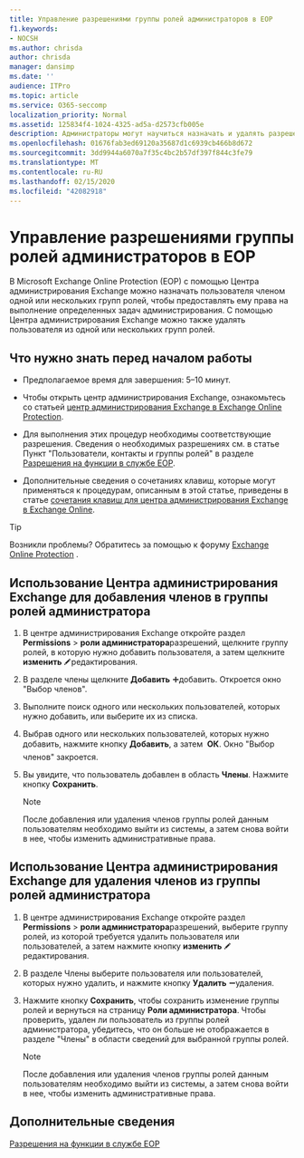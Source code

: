 ```yaml
---
title: Управление разрешениями группы ролей администраторов в EOP
f1.keywords:
- NOCSH
ms.author: chrisda
author: chrisda
manager: dansimp
ms.date: ''
audience: ITPro
ms.topic: article
ms.service: O365-seccomp
localization_priority: Normal
ms.assetid: 125834f4-1024-4325-ad5a-d2573cfb005e
description: Администраторы могут научиться назначать и удалять разрешения в центре администрирования Exchange в Exchange Online Protection.
ms.openlocfilehash: 01676fab3ed69120a35687d1c6939cb466b8d672
ms.sourcegitcommit: 3dd9944a6070a7f35c4bc2b57df397f844c3fe79
ms.translationtype: MT
ms.contentlocale: ru-RU
ms.lasthandoff: 02/15/2020
ms.locfileid: "42082918"
---
```

# <a name="manage-admin-role-group-permissions-in-eop"></a>Управление разрешениями группы ролей администраторов в EOP

В Microsoft Exchange Online Protection (EOP) с помощью Центра администрирования Exchange можно назначать пользователя членом одной или нескольких групп ролей, чтобы предоставлять ему права на выполнение определенных задач администрирования. С помощью Центра администрирования Exchange можно также удалять пользователя из одной или нескольких групп ролей.

## <a name="what-do-you-need-to-know-before-you-begin"></a>Что нужно знать перед началом работы

- Предполагаемое время для завершения: 5–10 минут.

- Чтобы открыть центр администрирования Exchange, ознакомьтесь со статьей [центр администрирования Exchange в Exchange Online Protection](exchange-admin-center-in-exchange-online-protection-eop.md).

- Для выполнения этих процедур необходимы соответствующие разрешения. Сведения о необходимых разрешениях см. в статье Пункт "Пользователи, контакты и группы ролей" в разделе [Разрешения на функции в службе EOP](feature-permissions-in-eop.md).

- Дополнительные сведения о сочетаниях клавиш, которые могут применяться к процедурам, описанным в этой статье, приведены в статье [сочетания клавиш для центра администрирования Exchange в Exchange Online](https://docs.microsoft.com/Exchange/accessibility/keyboard-shortcuts-in-admin-center).

> [!TIP]
> Возникли проблемы? Обратитесь за помощью к форуму [Exchange Online Protection](https://go.microsoft.com/fwlink/p/?linkId=285351) .

## <a name="use-the-eac-to-assign-members-to-admin-role-groups"></a>Использование Центра администрирования Exchange для добавления членов в группы ролей администратора

1. В центре администрирования Exchange откройте раздел **Permissions** \> **роли администратора**разрешений, щелкните группу ролей, в которую нужно добавить пользователя, а затем щелкните **изменить** ![значок](../../media/ITPro-EAC-EditIcon.gif)редактирования.

2. В разделе члены щелкните **Добавить** ![значок](../../media/ITPro-EAC-AddIcon.gif)добавить. Откроется окно "Выбор членов".

3. Выполните поиск одного или нескольких пользователей, которых нужно добавить, или выберите их из списка.

4. Выбрав одного или нескольких пользователей, которых нужно добавить, нажмите кнопку **Добавить**, а затем  **ОК**. Окно "Выбор членов" закроется.

5. Вы увидите, что пользователь добавлен в область **Члены**. Нажмите кнопку **Сохранить**.

   > [!NOTE]
   > После добавления или удаления членов группы ролей данным пользователям необходимо выйти из системы, а затем снова войти в нее, чтобы изменить административные права.

## <a name="use-the-eac-to-remove-members-from-admin-role-groups"></a>Использование Центра администрирования Exchange для удаления членов из группы ролей администратора

1. В центре администрирования Exchange откройте раздел **Permissions** \> **роли администратора**разрешений, выберите группу ролей, из которой требуется удалить пользователя или пользователей, а затем нажмите кнопку **изменить** ![значок](../../media/ITPro-EAC-EditIcon.gif)редактирования.

2. В разделе Члены выберите пользователя или пользователей, которых нужно удалить, и нажмите кнопку **Удалить** ![значок](../../media/ITPro-EAC-RemoveIcon.gif)удаления.

3. Нажмите кнопку **Сохранить**, чтобы сохранить изменение группы ролей и вернуться на страницу **Роли администратора**. Чтобы проверить, удален ли пользователь из группы ролей администратора, убедитесь, что он больше не отображается в разделе "Члены" в области сведений для выбранной группы ролей.

   > [!NOTE]
   > После добавления или удаления членов группы ролей данным пользователям необходимо выйти из системы, а затем снова войти в нее, чтобы изменить административные права.

## <a name="for-more-information"></a>Дополнительные сведения

[Разрешения на функции в службе EOP](feature-permissions-in-eop.md)
